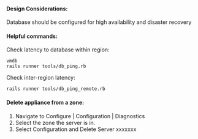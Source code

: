 #### Design Considerations:

Database should be configured for high availability and disaster recovery

#### Helpful commands:

Check latency to database within region:

```
vmdb
rails runner tools/db_ping.rb
```

Check inter-region latency:

```
rails runner tools/db_ping_remote.rb
```

#### Delete appliance from a zone:

1. Navigate to Configure \| Configuration \| Diagnostics
2. Select the zone the server is in.
3. Select Configuration and Delete Server xxxxxxx



